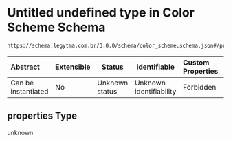 # Untitled undefined type in Color Scheme Schema

```txt
https://schema.legytma.com.br/3.0.0/schema/color_scheme.schema.json#/properties
```




| Abstract            | Extensible | Status         | Identifiable            | Custom Properties | Additional Properties | Access Restrictions | Defined In                                                                              |
| :------------------ | ---------- | -------------- | ----------------------- | :---------------- | --------------------- | ------------------- | --------------------------------------------------------------------------------------- |
| Can be instantiated | No         | Unknown status | Unknown identifiability | Forbidden         | Allowed               | none                | [color_scheme.schema.json\*](../schema/color_scheme.schema.json) |

## properties Type

unknown
